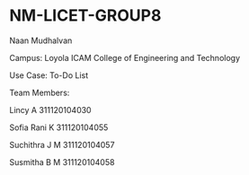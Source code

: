 # NM-LICET-GROUP8

Naan Mudhalvan

Campus: Loyola ICAM College of Engineering and Technology

Use Case: To-Do List

Team Members:

Lincy A 311120104030

Sofia Rani K 311120104055

Suchithra J M 311120104057

Susmitha B M 311120104058
